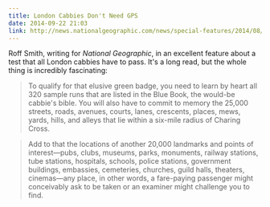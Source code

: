 ```yaml
---
title: London Cabbies Don't Need GPS
date: 2014-09-22 21:03
link: http://news.nationalgeographic.com/news/special-features/2014/08/140808-london-cabbies-knowledge-cabs-hansom-uber-hippocampus-livery/
---
```

Roff Smith, writing for _National Geographic_, in an excellent feature about a test that all London cabbies have to pass. It's a long read, but the whole thing is incredibly fascinating:

> To qualify for that elusive green badge, you need to learn by heart all 320 sample runs that are listed in the Blue Book, the would-be cabbie's bible. You will also have to commit to memory the 25,000 streets, roads, avenues, courts, lanes, crescents, places, mews, yards, hills, and alleys that lie within a six-mile radius of Charing Cross.

> Add to that the locations of another 20,000 landmarks and points of interest—pubs, clubs, museums, parks, monuments, railway stations, tube stations, hospitals, schools, police stations, government buildings, embassies, cemeteries, churches, guild halls, theaters, cinemas—any place, in other words, a fare-paying passenger might conceivably ask to be taken or an examiner might challenge you to find.
